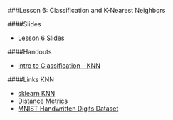 ###Lesson 6: Classification and K-Nearest Neighbors

####Slides
- [ Lesson 6 Slides ](lec06.pdf)

####Handouts
- [Intro to Classification - KNN](https://github.com/pburkard88/DS_BOS_06/blob/master/Notebooks/06_Intro_to_Classification_KNN.ipynb)

####Links
	KNN
- [sklearn KNN](http://scikit-learn.org/dev/modules/neighbors.html)
- [Distance Metrics](https://en.wikipedia.org/wiki/Euclidean_distance)
- [MNIST Handwritten Digits Dataset](http://yann.lecun.com/exdb/mnist/)
